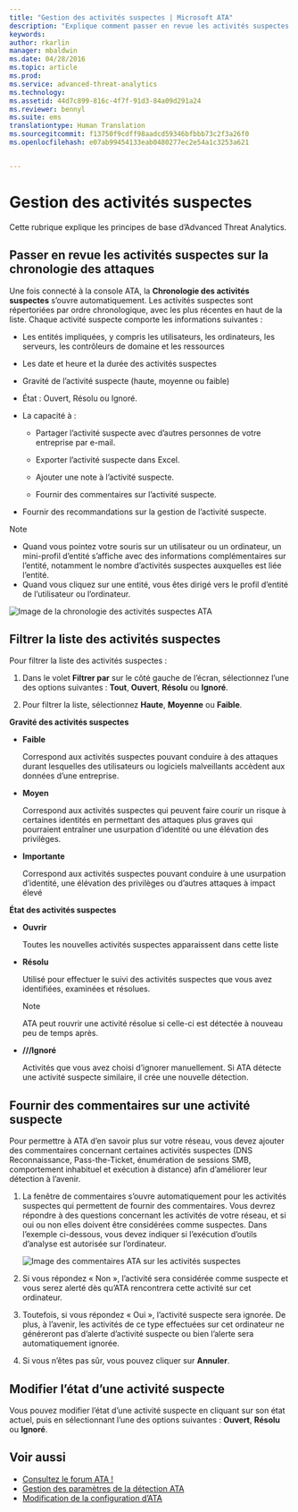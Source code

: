 ```yaml
---
title: "Gestion des activités suspectes | Microsoft ATA"
description: "Explique comment passer en revue les activités suspectes identifiées par ATA"
keywords: 
author: rkarlin
manager: mbaldwin
ms.date: 04/28/2016
ms.topic: article
ms.prod: 
ms.service: advanced-threat-analytics
ms.technology: 
ms.assetid: 44d7c899-816c-4f7f-91d3-84a09d291a24
ms.reviewer: bennyl
ms.suite: ems
translationtype: Human Translation
ms.sourcegitcommit: f13750f9cdff98aadcd59346bfbbb73c2f3a26f0
ms.openlocfilehash: e07ab99454133eab0480277ec2e54a1c3253a621


---
```


# Gestion des activités suspectes
Cette rubrique explique les principes de base d’Advanced Threat Analytics.

## Passer en revue les activités suspectes sur la chronologie des attaques
Une fois connecté à la console ATA, la **Chronologie des activités suspectes** s’ouvre automatiquement. Les activités suspectes sont répertoriées par ordre chronologique, avec les plus récentes en haut de la liste.
Chaque activité suspecte comporte les informations suivantes :

-   Les entités impliquées, y compris les utilisateurs, les ordinateurs, les serveurs, les contrôleurs de domaine et les ressources

-   Les date et heure et la durée des activités suspectes

-   Gravité de l’activité suspecte (haute, moyenne ou faible)

-   État : Ouvert, Résolu ou Ignoré.

-   La capacité à :

    -   Partager l’activité suspecte avec d’autres personnes de votre entreprise par e-mail.

    -   Exporter l’activité suspecte dans Excel.

    -   Ajouter une note à l’activité suspecte.

    -   Fournir des commentaires sur l’activité suspecte.

-   Fournir des recommandations sur la gestion de l’activité suspecte.

> [!NOTE]
> -   Quand vous pointez votre souris sur un utilisateur ou un ordinateur, un mini-profil d’entité s’affiche avec des informations complémentaires sur l’entité, notamment le nombre d’activités suspectes auxquelles est liée l’entité.
> -   Quand vous cliquez sur une entité, vous êtes dirigé vers le profil d’entité de l’utilisateur ou l’ordinateur.

![Image de la chronologie des activités suspectes ATA](media/ATA-Suspicious-Activity-Timeline.JPG)

## Filtrer la liste des activités suspectes
Pour filtrer la liste des activités suspectes :

1.  Dans le volet **Filtrer par** sur le côté gauche de l’écran, sélectionnez l’une des options suivantes : **Tout**, **Ouvert**, **Résolu** ou **Ignoré**.

2.  Pour filtrer la liste, sélectionnez **Haute**, **Moyenne** ou **Faible**.

**Gravité des activités suspectes**

-   **Faible**

    Correspond aux activités suspectes pouvant conduire à des attaques durant lesquelles des utilisateurs ou logiciels malveillants accèdent aux données d’une entreprise.

-   **Moyen**

    Correspond aux activités suspectes qui peuvent faire courir un risque à certaines identités en permettant des attaques plus graves qui pourraient entraîner une usurpation d’identité ou une élévation des privilèges.

-   **Importante**

    Correspond aux activités suspectes pouvant conduire à une usurpation d’identité, une élévation des privilèges ou d’autres attaques à impact élevé

**État des activités suspectes**

-   **Ouvrir**

    Toutes les nouvelles activités suspectes apparaissent dans cette liste

-   **Résolu**

    Utilisé pour effectuer le suivi des activités suspectes que vous avez identifiées, examinées et résolues.

    > [!NOTE]
    > ATA peut rouvrir une activité résolue si celle-ci est détectée à nouveau peu de temps après.

-   **///Ignoré**

    Activités que vous avez choisi d’ignorer manuellement. Si ATA détecte une activité suspecte similaire, il crée une nouvelle détection.

## Fournir des commentaires sur une activité suspecte
Pour permettre à ATA d’en savoir plus sur votre réseau, vous devez ajouter des commentaires concernant certaines activités suspectes (DNS Reconnaissance, Pass-the-Ticket, énumération de sessions SMB, comportement inhabituel et exécution à distance) afin d’améliorer leur détection à l’avenir.

1.  La fenêtre de commentaires s’ouvre automatiquement pour les activités suspectes qui permettent de fournir des commentaires. Vous devrez répondre à des questions concernant les activités de votre réseau, et si oui ou non elles doivent être considérées comme suspectes. Dans l’exemple ci-dessous, vous devez indiquer si l’exécution d’outils d’analyse est autorisée sur l’ordinateur.

    ![Image des commentaires ATA sur les activités suspectes](media/ATA-Input.JPG)

2.  Si vous répondez « Non », l’activité sera considérée comme suspecte et vous serez alerté dès qu’ATA rencontrera cette activité sur cet ordinateur.

3.  Toutefois, si vous répondez « Oui », l’activité suspecte sera ignorée. De plus, à l’avenir, les activités de ce type effectuées sur cet ordinateur ne généreront pas d’alerte d’activité suspecte ou bien l’alerte sera automatiquement ignorée.

4.  Si vous n’êtes pas sûr, vous pouvez cliquer sur **Annuler**.

## Modifier l’état d’une activité suspecte
Vous pouvez modifier l’état d’une activité suspecte en cliquant sur son état actuel, puis en sélectionnant l’une des options suivantes : **Ouvert**, **Résolu** ou **Ignoré**.

## Voir aussi
- [Consultez le forum ATA !](https://social.technet.microsoft.com/Forums/security/home?forum=mata)
- [Gestion des paramètres de la détection ATA](working-with-detection-settings.md)
- [Modification de la configuration d’ATA](modifying-ata-configuration.md)



<!--HONumber=Jul16_HO4-->


